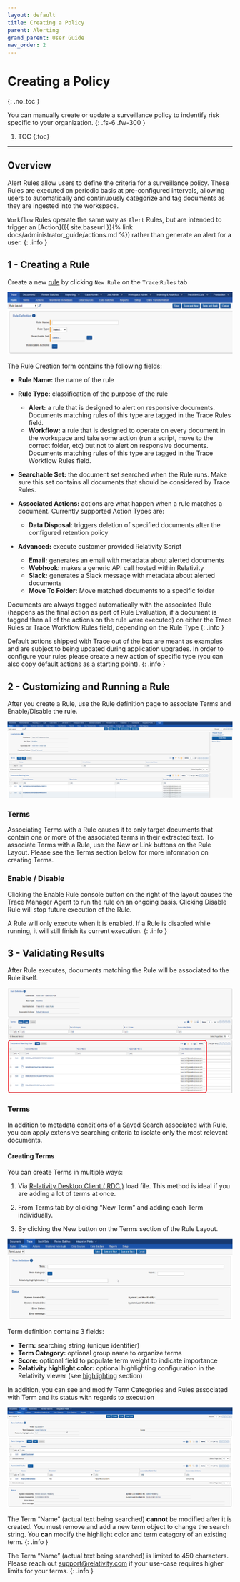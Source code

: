 ```yaml
---
layout: default
title: Creating a Policy
parent: Alerting
grand_parent: User Guide
nav_order: 2
---
```


# Creating a Policy
{: .no_toc }


You can manually create or update a surveillance policy to indentify risk specific to your organization.
{: .fs-6 .fw-300 }

1. TOC
{:toc}

---

## Overview

Alert Rules allow users to define the criteria for a surveillance policy. These Rules are executed on periodic basis at pre-configured intervals, allowing users to automatically and continuously categorize and tag documents as they are ingested into the workspace.

`Workflow` Rules operate the same way as `Alert` Rules, but are intended to trigger an [Action]({{ site.baseurl }}{% link docs/administrator_guide/actions.md %}) rather than generate an alert for a user.
{: .info }

## 1 - Creating a Rule

Create a new [rule](#_Glossary) by clicking `New Rule` on the `Trace`:`Rules` tab

![1571081144550](media/rules/1571081144550.png)

The Rule Creation form contains the following fields:

-   **Rule Name:** the name of the rule

- **Rule Type:** classification of the purpose of the rule

  -   **Alert:** a rule that is designed to alert on responsive documents. Documents matching rules of this type are tagged in the Trace Rules field.
  -   **Workflow:** a rule that is designed to operate on every document in the workspace and take some action (run a script, move to the correct folder, etc) but not to alert on responsive documents. Documents matching rules of this type are tagged in the Trace Workflow Rules field.

-   **Searchable Set:** the document set searched when the Rule runs. Make sure this set contains all documents that should be considered by Trace Rules.
    
-   **Associated Actions:** actions are what happen when a rule matches a document. Currently supported Action Types are:
    -   **Data Disposal**: triggers deletion of specified documents after the configured retention policy
-   **Advanced:** execute customer provided Relativity Script
    -   **Email:** generates an email with metadata about alerted documents
    -   **Webhook:** makes a generic API call hosted within Relativity
    -   **Slack:** generates a Slack message with metadata about alerted documents
    -   **Move To Folder:** Move matched documents to a specific folder

Documents are always tagged automatically with the associated Rule (happens as the final action as part of Rule Evaluation, if a document is tagged then all of the actions on the rule were executed) on either the Trace Rules or Trace Workflow Rules field, depending on the Rule Type
{: .info }

Default actions shipped with Trace out of the box are meant as examples and are subject to being updated during application upgrades. In order to configure your rules please create a new action of specific type (you can also copy default actions as a starting point).
{: .info }

## 2 - Customizing and Running a Rule

After you create a Rule, use the Rule definition page to associate Terms and Enable/Disable the rule.

![1571079859530](media/rules/1571079859530.png)

### Terms

Associating Terms with a Rule causes it to only target documents that contain one or more of the associated terms in their extracted text. To associate Terms with a Rule, use the New or Link buttons on the Rule Layout. Please see the Terms section below for more information on creating Terms.

### Enable / Disable

Clicking the Enable Rule console button on the right of the layout causes the Trace Manager Agent to run the rule on an ongoing basis. Clicking Disable Rule will stop future execution of the Rule.

A Rule will only execute when it is enabled. If a Rule is disabled while running, it will still finish its current execution.
{: .info }



## 3 - Validating Results

After Rule executes, documents matching the Rule will be associated to the Rule itself.

![1571081067899](media/rules/1571081067899.png)

### Terms

In addition to metadata conditions of a Saved Search associated with Rule, you can apply extensive searching criteria to isolate only the most relevant documents.

#### Creating Terms

You can create Terms in multiple ways:

1.  Via [Relativity Desktop Client ( RDC )](https://help.relativity.com/9.6/Content/Relativity/Relativity_Desktop_Client/Relativity_Desktop_Client.htm) load file. This method is ideal if you are adding a lot of terms at once.
    
2.  From Terms tab by clicking “New Term” and adding each Term individually.

3.  By clicking the New button on the Terms section of the Rule Layout.

![](media/rules/e2a523416ac9607f8b2e9f42e2287e0f.png)

Term definition contains 3 fields:

-   **Term:** searching string (unique identifier)
-   **Term Category:** optional group name to organize terms
-   **Score:** optional field to populate term weight to indicate importance
-   **Relativity highlight color:** optional highlighting configuration in the
    Relativity viewer (see [highlighting](#highlighting) section)

In addition, you can see and modify Term Categories and Rules associated with Term and its status with regards to execution

![](media/rules/5b46e7806548749e50586196d43aa468.png)

The Term “Name” (actual text being searched) **cannot** be modified after it is created. You must remove and add a new term object to change the search string. You **can** modify the highlight color and term category of an existing term.
{: .info }

The Term “Name” (actual text being searched) is limited to 450 characters. Please reach out [support@relativity.com](mailto:support@relativity.com) if your use-case requires higher limits for your terms.
{: .info }
